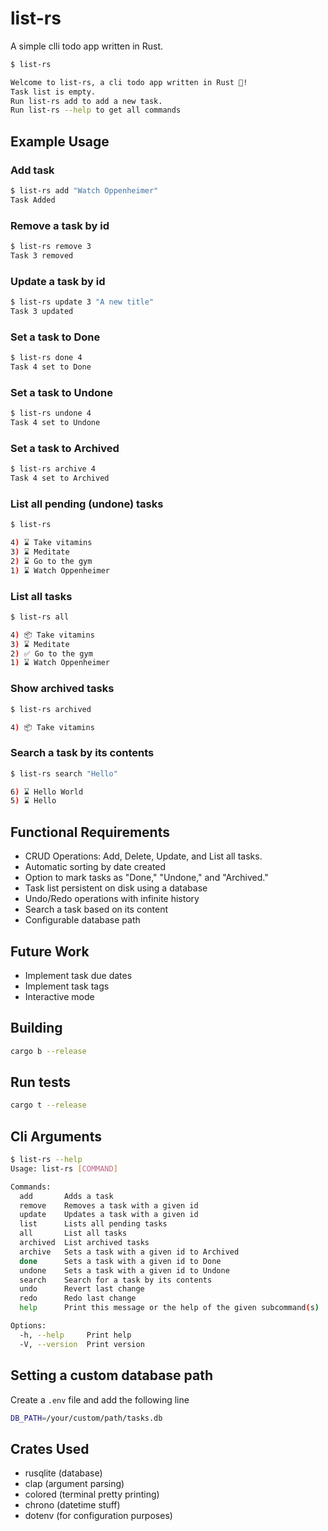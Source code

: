# list-rs
A simple clli todo app written in Rust.

```bash
$ list-rs    

Welcome to list-rs, a cli todo app written in Rust 🦀!
Task list is empty. 
Run list-rs add to add a new task. 
Run list-rs --help to get all commands
```

## Example Usage 

### Add task
```bash
$ list-rs add "Watch Oppenheimer"
Task Added
```

### Remove a task by id

```bash
$ list-rs remove 3
Task 3 removed
```

### Update a task by id

```bash
$ list-rs update 3 "A new title"
Task 3 updated
```

### Set a task to Done
```bash
$ list-rs done 4
Task 4 set to Done
```

### Set a task to Undone
```bash
$ list-rs undone 4
Task 4 set to Undone
```
### Set a task to Archived
```bash
$ list-rs archive 4
Task 4 set to Archived
```

### List all pending (undone) tasks
```bash
$ list-rs                    

4) ⌛ Take vitamins
3) ⌛ Meditate
2) ⌛ Go to the gym
1) ⌛ Watch Oppenheimer
```

### List all tasks

```bash
$ list-rs all      

4) 📦 Take vitamins
3) ⌛ Meditate
2) ✅ Go to the gym
1) ⌛ Watch Oppenheimer
```

### Show archived tasks

```bash
$ list-rs archived

4) 📦 Take vitamins
```

### Search a task by its contents

```bash
$ list-rs search "Hello"   

6) ⌛ Hello World
5) ⌛ Hello
```

## Functional Requirements
- CRUD Operations: Add, Delete, Update, and List all tasks.
- Automatic sorting by date created
- Option to mark tasks as "Done," "Undone," and "Archived."
- Task list persistent on disk using a database
- Undo/Redo operations with infinite history
- Search a task based on its content
- Configurable database path

## Future Work
- Implement task due dates
- Implement task tags
- Interactive mode

## Building 
```bash
cargo b --release
```

## Run tests
```bash
cargo t --release
```

## Cli Arguments
```bash
$ list-rs --help
Usage: list-rs [COMMAND]

Commands:
  add       Adds a task
  remove    Removes a task with a given id
  update    Updates a task with a given id
  list      Lists all pending tasks
  all       List all tasks
  archived  List archived tasks
  archive   Sets a task with a given id to Archived
  done      Sets a task with a given id to Done
  undone    Sets a task with a given id to Undone
  search    Search for a task by its contents
  undo      Revert last change
  redo      Redo last change
  help      Print this message or the help of the given subcommand(s)

Options:
  -h, --help     Print help
  -V, --version  Print version
```


## Setting a custom database path
Create a `.env` file and add the following line

```bash
DB_PATH=/your/custom/path/tasks.db
```

## Crates Used
- rusqlite (database)
- clap (argument parsing)
- colored (terminal pretty printing)
- chrono (datetime stuff)
- dotenv (for configuration purposes)